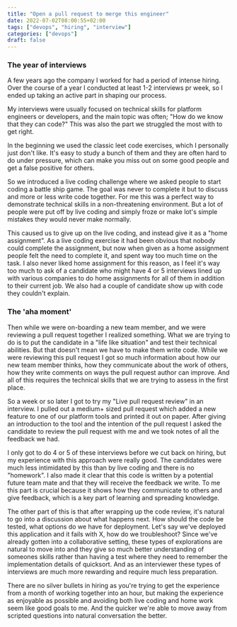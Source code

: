 ```yaml
---
title: "Open a pull request to merge this engineer"
date: 2022-07-02T08:00:55+02:00
tags: ["devops", "hiring", "interview"]
categories: ["devops"]
draft: false
---
```


### The year of interviews

A few years ago the company I worked for had a period of intense hiring.
Over the course of a year I conducted at least 1-2 interviews pr week, so I
ended up taking an active part in shaping our process.

My interviews were usually focused on technical skills for platform engineers or developers,
and the main topic was often; "How do we know that they can code?"
This was also the part we struggled the most with to get right.


In the beginning we used the classic leet code exercises, which I personally just
don't like. It's easy to study a bunch of them and they are often hard to do
under pressure, which can make you miss out on some good people and get a false
positive for others.

So we introduced a live coding challenge where we asked people to start
coding a battle ship game. The goal was never to complete it but to discuss and
more or less write code together. For me this was a perfect way to demonstrate
technical skills in a non-threatening environment. But a lot of people were put
off by live coding and simply froze or make lot's simple mistakes they would never
make normally.

This caused us to give up on the live coding, and instead give it as a "home
assignment". As a live coding exercise it had been obvious that nobody could
complete the assignment, but now when given as a home assignment people felt the
need to complete it, and spent way too much time on the task. I also never liked
home assignment for this reason, as I feel it's way too much to ask of a
candidate who might have 4 or 5 interviews lined up with various companies to
do home assignments for all of them in addition to their current job. We also
had a couple of candidate show up with code they couldn't explain.

### The 'aha moment'

Then while we were on-boarding a new team member, and we were reviewing a pull
request together I realized something. What we are trying to do is to put the
candidate in a "life like situation" and test their technical abilities. But
that doesn't mean we have to make them write code. While we were reviewing this
pull request I got so much information about how our new team member thinks, how
they communicate about the work of others, how they write comments on ways the
pull request author can improve. And all of this requires the technical skills that we are trying to
assess in the first place.

So a week or so later I got to try my "Live pull request review" in an interview. I pulled
out a medium+ sized pull request which added a new feature to one of our
platform tools and printed it out on paper. After giving an introduction to the tool
and the intention of the pull request I asked the candidate to review the pull
request with me and we took notes of all the feedback we had.

I only got to do 4 or 5 of these interviews before we cut back on hiring, but my
experience with this approach were really good. The candidates were much less
intimidated by this than by live coding and there is no "homework".
I also made it clear that this code is written by a potential future team mate
and that they will receive the feedback we write. To me this part is crucial
because it shows how they communicate to others and give feedback, which is a
key part of learning and spreading knowledge.

The other part of this is that after wrapping up the code review, it's natural
to go into a discussion about what happens next. How should the code be
tested, what options do we have for deployment. Let's say we've deployed this
application and it fails with X, how do we troubleshoot? Since we've already
gotten into a collaborative setting, these types of explorations are natural to
move into and they give so much better understanding of someones skills rather
than having a test where they need to remember the implementation details of
quicksort. And as an interviewer these types of interviews are much more
rewarding and require much less preparation.

There are no silver bullets in hiring as you're trying to get the experience from a month of
working together into an hour, but making the experience as enjoyable as
possible and avoiding both live coding and home work seem like good goals to me.
And the quicker we're able to move away from scripted questions into natural conversation the better.
